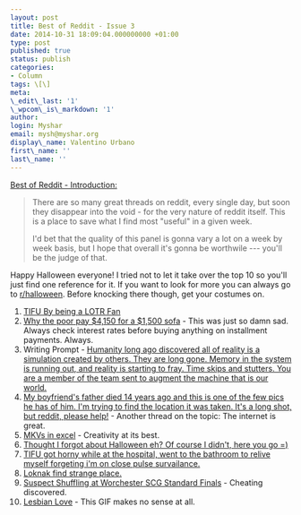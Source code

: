 ```yaml
---
layout: post
title: Best of Reddit - Issue 3
date: 2014-10-31 18:09:04.000000000 +01:00
type: post
published: true
status: publish
categories:
- Column
tags: \[\]
meta:
\_edit\_last: '1'
\_wpcom\_is\_markdown: '1'
author:
login: Myshar
email: mysh@myshar.org
display\_name: Valentino Urbano
first\_name: ''
last\_name: ''
---
```


[Best of Reddit - Introduction:][0]

> There are so many great threads on reddit, every single day, but soon they disappear into the void - for the very nature of reddit itself. This is a place to save what I find most "useful" in a given week.
> 
> I'd bet that the quality of this panel is gonna vary a lot on a week by week basis, but I hope that overall it's gonna be worthwile --- you'll be the judge of that.

Happy Halloween everyone! I tried not to let it take over the top 10 so you'll just find one reference for it. If you want to look for more you can always go to [r/halloween][1]. Before knocking there though, get your costumes on.

1. [TIFU By being a LOTR Fan][2]
2. [Why the poor pay $4,150 for a $1,500 sofa][3] - This was just so damn sad. Always check interest rates before buying anything on installment payments. Always.
3. Writing Prompt - [Humanity long ago discovered all of reality is a simulation created by others. They are long gone. Memory in the system is running out, and reality is starting to fray. Time skips and stutters. You are a member of the team sent to augment the machine that is our world.][4]
4. [My boyfriend's father died 14 years ago and this is one of the few pics he has of him. I'm trying to find the location it was taken. It's a long shot, but reddit, please help!][5] - Another thread on the topic: The internet is great.
5. [MKVs in excel][6] - Creativity at its best.
6. [Thought I forgot about Halloween eh? Of course I didn't, here you go =)][7]
7. [TIFU got horny while at the hospital, went to the bathroom to relive myself forgeting i'm on close pulse survailance.][8]
8. [Loknak find strange place.][9]
9. [Suspect Shuffling at Worchester SCG Standard Finals][10] - Cheating discovered.
10. [Lesbian Love][11] - This GIF makes no sense at all.


[0]: http://www.myshar.org/best-of-reddit-introduction/
[1]: http://www.reddit.com/r/halloween/
[2]: http://www.reddit.com/r/tifu/comments/2jlqgb/tifu_by_being_a_lotr_fan/
[3]: http://www.reddit.com/r/Foodforthought/comments/2jlbty/rental_america_why_the_poor_pay_4150_for_a_1500/
[4]: http://www.reddit.com/r/WritingPrompts/comments/2jo5ut/wp_humanity_long_ago_discovered_all_of_reality_is/cldjrtt
[5]: http://www.reddit.com/r/pics/comments/2jqk2g/my_boyfriends_father_died_14_years_ago_and_this/
[6]: http://www.reddit.com/r/excel/comments/2jtd2f/worked_on_a_completely_locked_down_machine_time/
[7]: http://www.reddit.com/r/funny/comments/2j7e0e/here_you_go_dear/
[8]: http://www.reddit.com/r/tifu/comments/2jsj50/tifu_got_horny_while_at_the_hospital_went_to_the/
[9]: http://www.reddit.com/r/wow/comments/2jqz2r/loknak_find_strange_place/
[10]: http://www.reddit.com/r/magicTCG/comments/2jsuue/suspect_shuffling_at_worchester_scg_standard/
[11]: http://www.reddit.com/r/gifs/comments/2js0v9/pg_lesbian_love/